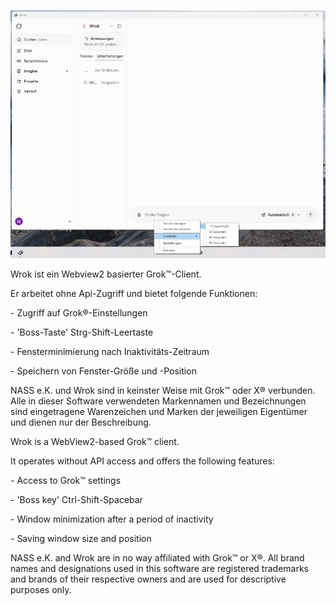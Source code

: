 ![wrok screenshot](/Screenshot.png?raw=true "Wrok screenshot")


Wrok ist ein Webview2 basierter Grok™-Client.


Er arbeitet ohne Api-Zugriff und bietet folgende Funktionen:

\- Zugriff auf Grok®-Einstellungen

\- 'Boss-Taste' Strg-Shift-Leertaste

\- Fensterminimierung nach Inaktivitäts-Zeitraum

\- Speichern von Fenster-Größe und -Position


NASS e.K. und Wrok sind in keinster Weise mit Grok™ oder X® verbunden. Alle in dieser Software verwendeten Markennamen und Bezeichnungen sind eingetragene Warenzeichen und Marken der jeweiligen Eigentümer und dienen nur der Beschreibung.

 

Wrok is a WebView2-based Grok™ client.



It operates without API access and offers the following features:



\- Access to Grok™ settings

\- 'Boss key' Ctrl-Shift-Spacebar

\- Window minimization after a period of inactivity

\- Saving window size and position



NASS e.K. and Wrok are in no way affiliated with Grok™ or X®. All brand names and designations used in this software are registered trademarks and brands of their respective owners and are used for descriptive purposes only.


